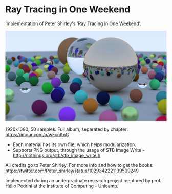 # Ray Tracing in One Weekend
Implementation of Peter Shirley's 'Ray Tracing in One Weekend'.

![CH12 Result](img.png)

1920x1080, 50 samples. Full album, separated by chapter: https://imgur.com/a/wFcnKnC

- Each material has its own file, which helps modularization.
- Supports PNG output, through the usage of STB Image Write - http://nothings.org/stb/stb_image_write.h

All credits go to Peter Shirley. For more info and how to get the books: https://twitter.com/Peter_shirley/status/1029342221139509249

Implemented during an undergraduate research project mentored by prof. Hélio Pedrini at the Institute of Computing - Unicamp.
